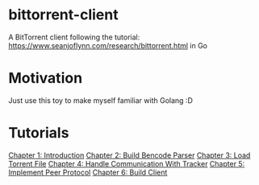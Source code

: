 #   bittorrent-client
A BitTorrent client following the tutorial: https://www.seanjoflynn.com/research/bittorrent.html in Go

#   Motivation
Just use this toy to make myself familiar with Golang :D

#   Tutorials
[Chapter 1: Introduction]()
[Chapter 2: Build Bencode Parser]()
[Chapter 3: Load Torrent File]()
[Chapter 4: Handle Communication With Tracker]()
[Chapter 5: Implement Peer Protocol]()
[Chapter 6: Build Client]()
